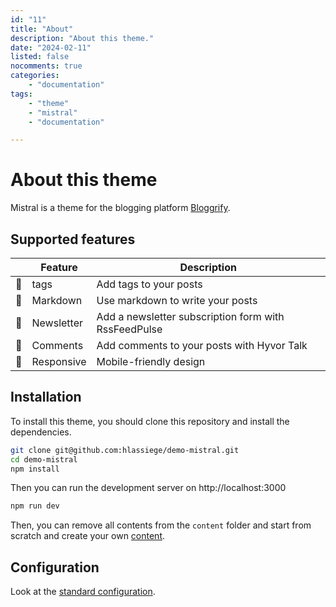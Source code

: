 ```yaml
---
id: "11"
title: "About"
description: "About this theme."
date: "2024-02-11"
listed: false
nocomments: true
categories:
    - "documentation"
tags:
    - "theme"
    - "mistral"
    - "documentation"

---
```


# About this theme

Mistral is a theme for the blogging platform [Bloggrify](https://bloggrify.com).

## Supported features

|| **Feature** | **Description**                                      |
|---|-------------|------------------------------------------------------|
| 📖 | tags        | Add tags to your posts                               |
| 📝 | Markdown    | Use markdown to write your posts                     |
| 📧 | Newsletter  | Add a newsletter subscription form with RssFeedPulse |
| 💬 | Comments    | Add comments to your posts with Hyvor Talk           |
| 📱 | Responsive  | Mobile-friendly design                               |


## Installation

To install this theme, you should clone this repository and install the dependencies.

```bash
git clone git@github.com:hlassiege/demo-mistral.git
cd demo-mistral
npm install
```

Then you can run the development server on http://localhost:3000

```bash
npm run dev
```

Then, you can remove all contents from the `content` folder and start from scratch and create your own [content](https://bloggrify.com/introduction/writing-pages).


## Configuration

Look at the [standard configuration](https://bloggrify.com/introduction/configuration).

